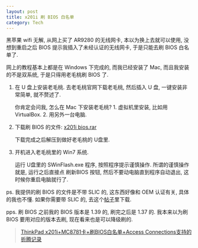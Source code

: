 ```yaml
---
layout: post
title: x201i 刷 BIOS 白名单
category: Tech
---
```

黑苹果 wifi 无解, 从网上买了 AR9280 的无线网卡, 本以为换上去就可以使用, 
没想到重启之后 BIOS 提示我插入了未经认证的无线网卡, 于是只能去刷 BIOS 白名单了.

网上的教程基本上都是在 Windows 下完成的, 而我已经安装了 Mac, 而且我安装的不是双系统, 于是只得用老毛桃刷 BIOS 了.

1. 在 U 盘上安装老毛桃. 去老毛桃官网下载老毛桃, 然后插入 U 盘, 一键安装非常简单, 就不赘述了. 

    你肯定会问我, 怎么在 Mac 下安装老毛桃? 1. 虚拟机里安装, 比如用 VirtualBox. 2. 用另外一台电脑.

2. 下载刷 BIOS 的文件: [x201i bios.rar](http://pan.baidu.com/share/link?shareid=2882521960&uk=1144168602)

    下载完成之后解压到做好老毛桃的 U盘里.

3. 开机进入老毛桃里的 Win7 系统.

    运行 U盘里的 SWinFlash.exe 程序, 按照程序提示谨慎操作. 
所谓的谨慎操作就是, 运行之后直接点 刷新BIOS 按钮, 然后不要动电脑直到程序自动退出, 这时候你重启电脑就行了.

ps. 我提供的刷 BIOS 的文件是不带 SLIC 的, 这东西好像和 OEM 认证有关, 具体的我也不懂. 
如果你需要带 SLIC 的, 去这个[帖子](http://bbs.bios.net.cn/thread-147172-1-1.html)里下载.

pps. 刷 BIOS 之前我的 BIOS 版本是 1.39 的, 刷完之后是 1.37 的. 我本来以为刷 BIOS 要用对应的版本去刷, 现在看来也是可以降级刷的.

> [ThinkPad x201i+MC8781卡+刷BIOS白名单+Access Connections支持的折腾记录](http://penpenguanguan.com/1414.html)
